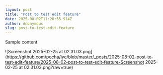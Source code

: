 ```yaml
---
layout: post
title: "Post to test edit feature"
date: 2025-08-02T11:28:55.914Z
author: Anonymous
slug: post-to-test-edit-feature
---
```


Sample content


![Screenshot 2025-02-25 at 02.31.03.png](https://github.com/pocha/iyc/blob/master/_posts/2025-08-02-post-to-test-edit-feature/2025-08-02-post-to-test-edit-feature-Screenshot 2025-02-25 at 02.31.03.png?raw=true)
